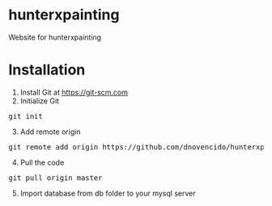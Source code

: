 # hunterxpainting
Website for hunterxpainting

# Installation
1. Install Git at https://git-scm.com
2. Initialize Git
<pre>git init</pre>
3. Add remote origin
<pre>git remote add origin https://github.com/dnovencido/hunterxpainting.git </pre>
4. Pull the code
<pre>git pull origin master</pre>
5. Import database from db folder to your mysql server 
